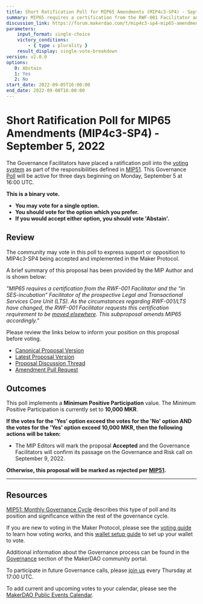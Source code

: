 ```yaml
---
title: Short Ratification Poll for MIP65 Amendments (MIP4c3-SP4) - September 5, 2022
summary: MIP65 requires a certification from the RWF-001 Facilitator and the “in SES-incubation” Facilitator of the prospective Legal and Transactional Services Core Unit (LTS). As the circumstances regarding RWF-001/LTS have changed, this subproposal amends MIP65 accordingly.
discussion_link: https://forum.makerdao.com/t/mip4c3-sp4-mip65-amendments/17326
parameters:
    input_format: single-choice
    victory_conditions:
        - { type : plurality }
    result_display: single-vote-breakdown
version: v2.0.0
options:
   0: Abstain
   1: Yes
   2: No
start_date: 2022-09-05T16:00:00
end_date: 2022-09-08T16:00:00
---
```

# Short Ratification Poll for MIP65 Amendments (MIP4c3-SP4) - September 5, 2022

The Governance Facilitators have placed a ratification poll into the [voting system](https://vote.makerdao.com/polling) as part of the responsibilities defined in [MIP51](https://mips.makerdao.com/mips/details/MIP51). This Governance [Poll](https://community-development.makerdao.com/en/learn/governance/on-chain-gov) will be active for three days beginning on Monday, September 5 at 16:00 UTC.

**This is a binary vote.**
- **You may vote for a single option.**
- **You should vote for the option which you prefer.**
- **If you would accept either option, you should vote 'Abstain'.**

## Review

The community may vote in this poll to express support or opposition to MIP4c3-SP4 being accepted and implemented in the Maker Protocol.

A brief summary of this proposal has been provided by the MIP Author and is shown below:

*"MIP65 requires a certification from the RWF-001 Facilitator and the “in SES-incubation” Facilitator of the prospective Legal and Transactional Services Core Unit (LTS). As the circumstances regarding RWF-001/LTS have changed, the RWF-001 Facilitator requests this certification requirement to be [moved elsewhere](https://forum.makerdao.com/t/mip65-monetalis-clydesdale-liquid-bond-strategy-execution/13148/112). This subproposal amends MIP65 accordingly."*

Please review the links below to inform your position on this proposal before voting.
* [Canonical Proposal Version](https://github.com/makerdao/mips/blob/9a7f9d6dc234f01be338fecb950ce4eae8aa458d/MIP4/MIP4c3-Subproposals/MIP4c3-SP4.md)
* [Latest Proposal Version](https://mips.makerdao.com/mips/details/MIP4c3SP4)
* [Proposal Discussion Thread](https://forum.makerdao.com/t/mip4c3-sp4-mip65-amendments/17326)
* [Amendment Pull Request](https://github.com/makerdao/mips/pull/641)

## Outcomes

This poll implements a **Minimum Positive Participation** value. The Minimum Positive Participation is currently set to **10,000 MKR**.

**If the votes for the 'Yes' option exceed the votes for the 'No' option AND the votes for the 'Yes' option exceed 10,000 MKR, then the following actions will be taken:**
* The MIP Editors will mark the proposal **Accepted** and the Governance Facilitators will confirm its passage on the Governance and Risk call on September 9, 2022.

**Otherwise, this proposal will be marked as rejected per [MIP51](https://mips.makerdao.com/mips/details/MIP51#mip51c2-ratification-poll).**

---

## Resources

[MIP51: Monthly Governance Cycle](https://mips.makerdao.com/mips/details/MIP51) describes this type of poll and its position and significance within the rest of the governance cycle.

If you are new to voting in the Maker Protocol, please see the [voting guide](https://community-development.makerdao.com/en/learn/governance/how-voting-works/) to learn how voting works, and this [wallet setup guide](https://community-development.makerdao.com/en/learn/governance/voting-setup/) to set up your wallet to vote.

Additional information about the Governance process can be found in the [Governance](https://community-development.makerdao.com/en/learn/governance) section of the MakerDAO community portal.

To participate in future Governance calls, please [join us](https://github.com/makerdao/community/tree/master/governance/governance-and-risk-meetings) every Thursday at 17:00 UTC.

To add current and upcoming votes to your calendar, please see the [MakerDAO Public Events Calendar](https://calendar.google.com/calendar/embed?src=makerdao.com_3efhm2ghipksegl009ktniomdk%40group.calendar.google.com&ctz=UTC&mode=week&showCalendars=0&showPrint=0).
